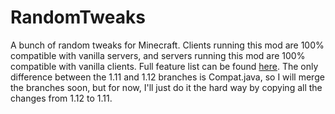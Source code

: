 # RandomTweaks
A bunch of random tweaks for Minecraft. Clients running this mod are 100% compatible with vanilla servers, and servers running this mod are 100% compatible with vanilla clients.
Full feature list can be found [here](https://minecraft.curseforge.com/projects/randomtweaks).
The only difference between the 1.11 and 1.12 branches is Compat.java, so I will merge the branches soon, but for now, I'll just do it the hard way by copying all the changes from 1.12 to 1.11.
